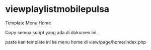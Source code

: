 # viewplaylistmobilepulsa

Template Menu Home


Copy semua script yang ada di dokumen ini. 

paste kan template ini ke menu home di view/page/home/index.php
